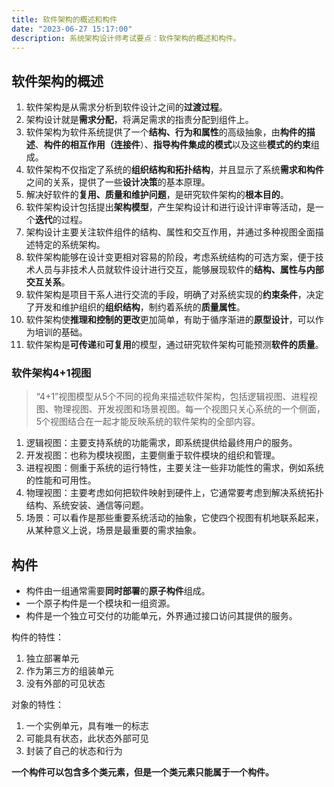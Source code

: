 ```yaml
---
title: 软件架构的概述和构件
date: "2023-06-27 15:17:00"
description: 系统架构设计师考试要点：软件架构的概述和构件。
---
```


## 软件架构的概述

1. 软件架构是从需求分析到软件设计之间的**过渡过程**。
2. 架构设计就是**需求分配**，将满足需求的指责分配到组件上。
3. 软件架构为软件系统提供了一个**结构、行为和属性**的高级抽象，由**构件的描述**、**构件的相互作用（连接件**）、**指导构件集成的模式**以及这些**模式的约束**组成。
4. 软件架构不仅指定了系统的**组织结构和拓扑结构**，并且显示了系统**需求和构件**之间的关系，提供了一些**设计决策**的基本原理。
5. 解决好软件的**复用、质量和维护问题**，是研究软件架构的**根本目的**。
6. 软件架构设计包括提出**架构模型**，产生架构设计和进行设计评审等活动，是一个**迭代**的过程。
7. 架构设计主要关注软件组件的结构、属性和交互作用，并通过多种视图全面描述特定的系统架构。
8. 软件架构能够在设计变更相对容易的阶段，考虑系统结构的可选方案，便于技术人员与非技术人员就软件设计进行交互，能够展现软件的**结构、属性与内部交互关系**。
9. 软件架构是项目干系人进行交流的手段，明确了对系统实现的**约束条件**，决定了开发和维护组织的**组织结构**，制约着系统的**质量属性**。
10. 软件架构使**推理和控制的更改**更加简单，有助于循序渐进的**原型设计**，可以作为培训的基础。
11. 软件架构是**可传递**和**可复用**的模型，通过研究软件架构可能预测**软件的质量**。

### 软件架构4+1视图

> “4+1”视图模型从5个不同的视角来描述软件架构，包括逻辑视图、进程视图、物理视图、开发视图和场景视图。每一个视图只关心系统的一个侧面，5个视图结合在一起才能反映系统的软件架构的全部内容。

1.  逻辑视图：主要支持系统的功能需求，即系统提供给最终用户的服务。
2.  开发视图：也称为模块视图，主要侧重于软件模块的组织和管理。
3.  进程视图：侧重于系统的运行特性，主要关注一些非功能性的需求，例如系统的性能和可用性。
4.  物理视图：主要考虑如何把软件映射到硬件上，它通常要考虑到解决系统拓扑结构、系统安装、通信等问题。
5.  场景：可以看作是那些重要系统活动的抽象，它使四个视图有机地联系起来，从某种意义上说，场景是最重要的需求抽象。

## 构件

- 构件由一组通常需要**同时部署**的**原子构件**组成。
- 一个原子构件是一个模块和一组资源。
- 构件是一个独立可交付的功能单元，外界通过接口访问其提供的服务。

构件的特性：
1. 独立部署单元
2. 作为第三方的组装单元
3. 没有外部的可见状态

对象的特性：
1. 一个实例单元，具有唯一的标志
2. 可能具有状态，此状态外部可见
3. 封装了自己的状态和行为

**一个构件可以包含多个类元素，但是一个类元素只能属于一个构件。**
